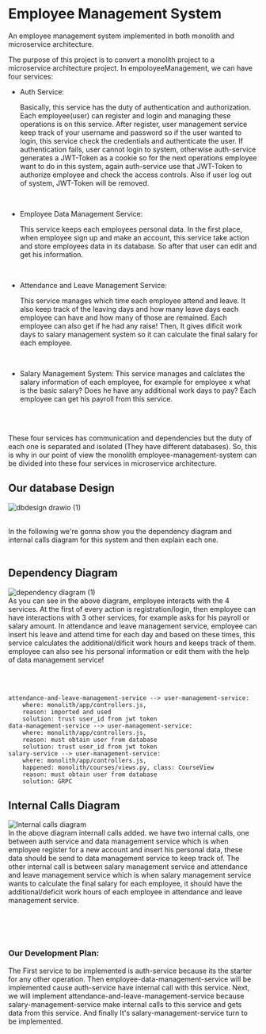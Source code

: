 # Employee Management System
An employee management system implemented in both monolith and microservice architecture.

The purpose of this project is to convert a monolith project to a microservice architecture project. In empoloyeeManagement, we can have four services:

* Auth Service:

  Basically, this service has the duty of authentication and authorization. Each employee(user) can register and login and managing these operations is on this service. After register, user management service keep track of your username and password so if the user wanted to login, this service check the credentials and authenticate the user. If authentication fails, user cannot login to system, otherwise auth-service generates a JWT-Token as a cookie so for the next operations employee want to do in this system, again auth-service use that JWT-Token to authorize employee and check the access controls. Also if user log out of system, JWT-Token will be removed.

<br/>

* Employee Data Management Service:

  This service keeps each employees personal data. In the first place, when employee sign up and make an account, this service take action and store employees data in its database. So after that user can edit and get his information.

<br/>

* Attendance and Leave Management Service: 

  This service manages which time each employee attend and leave. It also keep track of the leaving days and how many leave days each employee can have and how many of those are remained. Each employee can also get if he had any raise! Then, It gives dificit work days to salary management system so it can calculate the final salary for each employee.

<br/>

* Salary Management System:
  This service manages and calclates the salary information of each employee, for example for employee x what is the basic salary? Does he have any additional work days to pay? Each employee can get his payroll from this service.

<br/><br/>

These four services has communication and dependencies but the duty of each one is separated and isolated (They have different databases). So, this is why in our point of view the monolith employee-management-system can be divided into these four services in microservice architecture.
<br/>

## Our database Design
![dbdesign drawio (1)](https://user-images.githubusercontent.com/52166819/165937689-bcd44120-55a7-4997-a822-eb3fe9ec7909.svg)


<br/>
In the following we're gonna show you the dependency diagram and internal calls diagram for this system and then explain each one.
<br/><br/>


## Dependency Diagram
![dependency diagram (1)](https://user-images.githubusercontent.com/52166819/164722219-f7c2b71a-b3d5-4f0c-b6ce-a0b3ee9c381a.svg)
<br/>
As you can see in the above diagram, employee interacts with the 4 services. At the first of every action is registration/login, then employee can have interactions with 3 other services, for example asks for his payroll or salary amount. In attendance and leave management service, employee can insert his leave and attend time for each day and based on these times, this service calculates the additional/dificit work hours and keeps track of them. employee can also see his personal information or edit them with the help of data management service!

<br/><br/>

    attendance-and-leave-management-service --> user-management-service:
        where: monolith/app/controllers.js,
        reason: imported and used
        solution: trust user_id from jwt token
    data-management-service --> user-management-service:
        where: monolith/app/controllers.js,
        reason: must obtain user from database
        solution: trust user_id from jwt token
    salary-service --> user-management-service:
        where: monolith/app/controllers.js,
        happened: monolith/courses/views.py, class: CourseView
        reason: must obtain user from database
        solution: GRPC

## Internal Calls Diagram
![Internal calls diagram](https://user-images.githubusercontent.com/52166819/164727960-f0e27e4e-274a-4da5-ba7f-64f9ef9d5fc3.svg)
 <br/>
In the above diagram internall calls added. we have two internal calls, one between auth service and data management service which is when employee register for a new account and insert his personal data, these data should be send to data management service to keep track of. The other internal call is between salary management service and attendance and leave management service which is when salary management service wants  to calculate the final salary for each employee, it should have the additional/deficit work hours of each employee in attendance and leave management service.

<br/><br/><br/>

### Our Development Plan:
The First service to be implemented is auth-service because its the starter for any other operation. Then employee-data-management-service will be implemented cause  auth-service have internal call with this service. Next, we will implement attendance-and-leave-management-service because salary-management-service make internal calls to this service and gets data from this service. And finally It's salary-management-service turn to be implemented.
